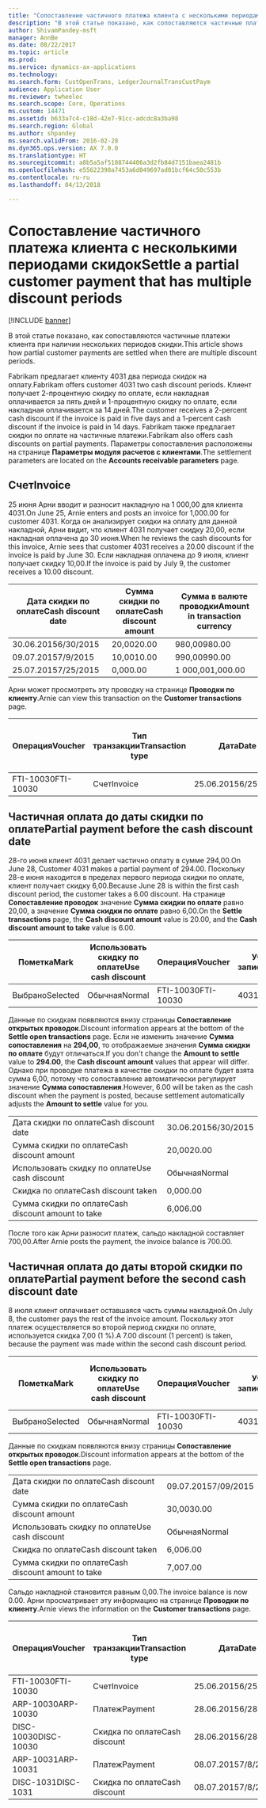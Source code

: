 ```yaml
---
title: "Сопоставление частичного платежа клиента с несколькими периодами скидок"
description: "В этой статье показано, как сопоставляются частичные платежи клиента при наличии нескольких периодов скидки."
author: ShivamPandey-msft
manager: AnnBe
ms.date: 08/22/2017
ms.topic: article
ms.prod: 
ms.service: dynamics-ax-applications
ms.technology: 
ms.search.form: CustOpenTrans, LedgerJournalTransCustPaym
audience: Application User
ms.reviewer: twheeloc
ms.search.scope: Core, Operations
ms.custom: 14471
ms.assetid: b633a7c4-c18d-42e7-91cc-adcdc8a3ba98
ms.search.region: Global
ms.author: shpandey
ms.search.validFrom: 2016-02-28
ms.dyn365.ops.version: AX 7.0.0
ms.translationtype: HT
ms.sourcegitcommit: a8b5a5af5108744406a3d2fb84d7151baea2481b
ms.openlocfilehash: e55622398a7453a6d049697ad01bcf64c50c553b
ms.contentlocale: ru-ru
ms.lasthandoff: 04/13/2018

---
```


# <a name="settle-a-partial-customer-payment-that-has-multiple-discount-periods"></a><span data-ttu-id="8c228-103">Сопоставление частичного платежа клиента с несколькими периодами скидок</span><span class="sxs-lookup"><span data-stu-id="8c228-103">Settle a partial customer payment that has multiple discount periods</span></span>

[!INCLUDE [banner](../includes/banner.md)]

<span data-ttu-id="8c228-104">В этой статье показано, как сопоставляются частичные платежи клиента при наличии нескольких периодов скидки.</span><span class="sxs-lookup"><span data-stu-id="8c228-104">This article shows how partial customer payments are settled when there are multiple discount periods.</span></span>

<span data-ttu-id="8c228-105">Fabrikam предлагает клиенту 4031 два периода скидок на оплату.</span><span class="sxs-lookup"><span data-stu-id="8c228-105">Fabrikam offers customer 4031 two cash discount periods.</span></span> <span data-ttu-id="8c228-106">Клиент получает 2-процентную скидку по оплате, если накладная оплачивается за пять дней и 1-процентную скидку по оплате, если накладная оплачивается за 14 дней.</span><span class="sxs-lookup"><span data-stu-id="8c228-106">The customer receives a 2-percent cash discount if the invoice is paid in five days and a 1-percent cash discount if the invoice is paid in 14 days.</span></span> <span data-ttu-id="8c228-107">Fabrikam также предлагает скидки по оплате на частичные платежи.</span><span class="sxs-lookup"><span data-stu-id="8c228-107">Fabrikam also offers cash discounts on partial payments.</span></span> <span data-ttu-id="8c228-108">Параметры сопоставления расположены на странице **Параметры модуля расчетов с клиентами**.</span><span class="sxs-lookup"><span data-stu-id="8c228-108">The settlement parameters are located on the **Accounts receivable parameters** page.</span></span>

## <a name="invoice"></a><span data-ttu-id="8c228-109">Счет</span><span class="sxs-lookup"><span data-stu-id="8c228-109">Invoice</span></span>
<span data-ttu-id="8c228-110">25 июня Арни вводит и разносит накладную на 1 000,00 для клиента 4031.</span><span class="sxs-lookup"><span data-stu-id="8c228-110">On June 25, Arnie enters and posts an invoice for 1,000.00 for customer 4031.</span></span> <span data-ttu-id="8c228-111">Когда он анализирует скидки на оплату для данной накладной, Арни видит, что клиент 4031 получает скидку 20,00, если накладная оплачена до 30 июня.</span><span class="sxs-lookup"><span data-stu-id="8c228-111">When he reviews the cash discounts for this invoice, Arnie sees that customer 4031 receives a 20.00 discount if the invoice is paid by June 30.</span></span> <span data-ttu-id="8c228-112">Если накладная оплачена до 9 июля, клиент получает скидку 10,00.</span><span class="sxs-lookup"><span data-stu-id="8c228-112">If the invoice is paid by July 9, the customer receives a 10.00 discount.</span></span>

| <span data-ttu-id="8c228-113">Дата скидки по оплате</span><span class="sxs-lookup"><span data-stu-id="8c228-113">Cash discount date</span></span> | <span data-ttu-id="8c228-114">Сумма скидки по оплате</span><span class="sxs-lookup"><span data-stu-id="8c228-114">Cash discount amount</span></span> | <span data-ttu-id="8c228-115">Сумма в валюте проводки</span><span class="sxs-lookup"><span data-stu-id="8c228-115">Amount in transaction currency</span></span> |
|--------------------|----------------------|--------------------------------|
| <span data-ttu-id="8c228-116">30.06.2015</span><span class="sxs-lookup"><span data-stu-id="8c228-116">6/30/2015</span></span>          | <span data-ttu-id="8c228-117">20,00</span><span class="sxs-lookup"><span data-stu-id="8c228-117">20.00</span></span>                | <span data-ttu-id="8c228-118">980,00</span><span class="sxs-lookup"><span data-stu-id="8c228-118">980.00</span></span>                         |
| <span data-ttu-id="8c228-119">09.07.2015</span><span class="sxs-lookup"><span data-stu-id="8c228-119">7/9/2015</span></span>           | <span data-ttu-id="8c228-120">10,00</span><span class="sxs-lookup"><span data-stu-id="8c228-120">10.00</span></span>                | <span data-ttu-id="8c228-121">990,00</span><span class="sxs-lookup"><span data-stu-id="8c228-121">990.00</span></span>                         |
| <span data-ttu-id="8c228-122">25.07.2015</span><span class="sxs-lookup"><span data-stu-id="8c228-122">7/25/2015</span></span>          | <span data-ttu-id="8c228-123">0,00</span><span class="sxs-lookup"><span data-stu-id="8c228-123">0.00</span></span>                 | <span data-ttu-id="8c228-124">1 000,00</span><span class="sxs-lookup"><span data-stu-id="8c228-124">1,000.00</span></span>                       |

<span data-ttu-id="8c228-125">Арни может просмотреть эту проводку на странице **Проводки по клиенту**.</span><span class="sxs-lookup"><span data-stu-id="8c228-125">Arnie can view this transaction on the **Customer transactions** page.</span></span>

| <span data-ttu-id="8c228-126">Операция</span><span class="sxs-lookup"><span data-stu-id="8c228-126">Voucher</span></span>   | <span data-ttu-id="8c228-127">Тип транзакции</span><span class="sxs-lookup"><span data-stu-id="8c228-127">Transaction type</span></span> | <span data-ttu-id="8c228-128">Дата</span><span class="sxs-lookup"><span data-stu-id="8c228-128">Date</span></span>      | <span data-ttu-id="8c228-129">Счет</span><span class="sxs-lookup"><span data-stu-id="8c228-129">Invoice</span></span> | <span data-ttu-id="8c228-130">Дебетовая сумма в валюте проводки</span><span class="sxs-lookup"><span data-stu-id="8c228-130">Amount in transaction currency debit</span></span> | <span data-ttu-id="8c228-131">Сумма кредита в валюте проводки</span><span class="sxs-lookup"><span data-stu-id="8c228-131">Amount in transaction currency credit</span></span> | <span data-ttu-id="8c228-132">Сальдо</span><span class="sxs-lookup"><span data-stu-id="8c228-132">Balance</span></span>  | <span data-ttu-id="8c228-133">Валютное</span><span class="sxs-lookup"><span data-stu-id="8c228-133">Currency</span></span> |
|-----------|------------------|-----------|---------|--------------------------------------|---------------------------------------|----------|----------|
| <span data-ttu-id="8c228-134">FTI-10030</span><span class="sxs-lookup"><span data-stu-id="8c228-134">FTI-10030</span></span> | <span data-ttu-id="8c228-135">Счет</span><span class="sxs-lookup"><span data-stu-id="8c228-135">Invoice</span></span>          | <span data-ttu-id="8c228-136">25.06.2015</span><span class="sxs-lookup"><span data-stu-id="8c228-136">6/25/2015</span></span> | <span data-ttu-id="8c228-137">10030</span><span class="sxs-lookup"><span data-stu-id="8c228-137">10030</span></span>   | <span data-ttu-id="8c228-138">1 000,00</span><span class="sxs-lookup"><span data-stu-id="8c228-138">1,000.00</span></span>                             |                                       | <span data-ttu-id="8c228-139">1 000,00</span><span class="sxs-lookup"><span data-stu-id="8c228-139">1,000.00</span></span> | <span data-ttu-id="8c228-140">американский доллар</span><span class="sxs-lookup"><span data-stu-id="8c228-140">USD</span></span>      |

## <a name="partial-payment-before-the-cash-discount-date"></a><span data-ttu-id="8c228-141">Частичная оплата до даты скидки по оплате</span><span class="sxs-lookup"><span data-stu-id="8c228-141">Partial payment before the cash discount date</span></span>
<span data-ttu-id="8c228-142">28-го июня клиент 4031 делает частично оплату в сумме 294,00.</span><span class="sxs-lookup"><span data-stu-id="8c228-142">On June 28, Customer 4031 makes a partial payment of 294.00.</span></span> <span data-ttu-id="8c228-143">Поскольку 28-е июня находится в пределах первого периода скидки по оплате, клиент получает скидку 6,00.</span><span class="sxs-lookup"><span data-stu-id="8c228-143">Because June 28 is within the first cash discount period, the customer takes a 6.00 discount.</span></span> <span data-ttu-id="8c228-144">На странице **Сопоставление проводок** значение **Сумма скидки по оплате** равно 20,00, а значение **Сумма скидки по оплате** равно 6,00.</span><span class="sxs-lookup"><span data-stu-id="8c228-144">On the **Settle transactions** page, the **Cash discount amount** value is 20.00, and the **Cash discount amount to take** value is 6.00.</span></span>

| <span data-ttu-id="8c228-145">Пометка</span><span class="sxs-lookup"><span data-stu-id="8c228-145">Mark</span></span>     | <span data-ttu-id="8c228-146">Использовать скидку по оплате</span><span class="sxs-lookup"><span data-stu-id="8c228-146">Use cash discount</span></span> | <span data-ttu-id="8c228-147">Операция</span><span class="sxs-lookup"><span data-stu-id="8c228-147">Voucher</span></span>   | <span data-ttu-id="8c228-148">Учетная запись</span><span class="sxs-lookup"><span data-stu-id="8c228-148">Account</span></span> | <span data-ttu-id="8c228-149">Дата</span><span class="sxs-lookup"><span data-stu-id="8c228-149">Date</span></span>      | <span data-ttu-id="8c228-150">Срок выполнения</span><span class="sxs-lookup"><span data-stu-id="8c228-150">Due date</span></span>  | <span data-ttu-id="8c228-151">Счет</span><span class="sxs-lookup"><span data-stu-id="8c228-151">Invoice</span></span> | <span data-ttu-id="8c228-152">Сумма в валюте проводки</span><span class="sxs-lookup"><span data-stu-id="8c228-152">Amount in transaction currency</span></span> | <span data-ttu-id="8c228-153">Валютное</span><span class="sxs-lookup"><span data-stu-id="8c228-153">Currency</span></span> | <span data-ttu-id="8c228-154">Сумма сопоставления</span><span class="sxs-lookup"><span data-stu-id="8c228-154">Amount to settle</span></span> |
|----------|-------------------|-----------|---------|-----------|-----------|---------|--------------------------------|----------|------------------|
| <span data-ttu-id="8c228-155">Выбрано</span><span class="sxs-lookup"><span data-stu-id="8c228-155">Selected</span></span> | <span data-ttu-id="8c228-156">Обычная</span><span class="sxs-lookup"><span data-stu-id="8c228-156">Normal</span></span>            | <span data-ttu-id="8c228-157">FTI-10030</span><span class="sxs-lookup"><span data-stu-id="8c228-157">FTI-10030</span></span> | <span data-ttu-id="8c228-158">4031</span><span class="sxs-lookup"><span data-stu-id="8c228-158">4031</span></span>    | <span data-ttu-id="8c228-159">25.06.2015</span><span class="sxs-lookup"><span data-stu-id="8c228-159">6/25/2015</span></span> | <span data-ttu-id="8c228-160">25.07.2015</span><span class="sxs-lookup"><span data-stu-id="8c228-160">7/25/2015</span></span> | <span data-ttu-id="8c228-161">10030</span><span class="sxs-lookup"><span data-stu-id="8c228-161">10030</span></span>   | <span data-ttu-id="8c228-162">1 000,00</span><span class="sxs-lookup"><span data-stu-id="8c228-162">1,000.00</span></span>                       | <span data-ttu-id="8c228-163">американский доллар</span><span class="sxs-lookup"><span data-stu-id="8c228-163">USD</span></span>      | <span data-ttu-id="8c228-164">294,00</span><span class="sxs-lookup"><span data-stu-id="8c228-164">294.00</span></span>           |

<span data-ttu-id="8c228-165">Данные по скидкам появляются внизу страницы **Сопоставление открытых проводок**.</span><span class="sxs-lookup"><span data-stu-id="8c228-165">Discount information appears at the bottom of the **Settle open transactions** page.</span></span> <span data-ttu-id="8c228-166">Если не изменить значение **Сумма сопоставления** на **294,00**, то отображаемые значения **Сумма скидки по оплате** будут отличаться.</span><span class="sxs-lookup"><span data-stu-id="8c228-166">If you don't change the **Amount to settle** value to **294.00**, the **Cash discount amount** values that appear will differ.</span></span> <span data-ttu-id="8c228-167">Однако при проводке платежа в качестве скидки по оплате будет взята сумма 6,00, потому что сопоставление автоматически регулирует значение **Сумма сопоставления**.</span><span class="sxs-lookup"><span data-stu-id="8c228-167">However, 6.00 will be taken as the cash discount when the payment is posted, because settlement automatically adjusts the **Amount to settle** value for you.</span></span>

|                              |           |
|------------------------------|-----------|
| <span data-ttu-id="8c228-168">Дата скидки по оплате</span><span class="sxs-lookup"><span data-stu-id="8c228-168">Cash discount date</span></span>           | <span data-ttu-id="8c228-169">30.06.2015</span><span class="sxs-lookup"><span data-stu-id="8c228-169">6/30/2015</span></span> |
| <span data-ttu-id="8c228-170">Сумма скидки по оплате</span><span class="sxs-lookup"><span data-stu-id="8c228-170">Cash discount amount</span></span>         | <span data-ttu-id="8c228-171">20,00</span><span class="sxs-lookup"><span data-stu-id="8c228-171">20.00</span></span>     |
| <span data-ttu-id="8c228-172">Использовать скидку по оплате</span><span class="sxs-lookup"><span data-stu-id="8c228-172">Use cash discount</span></span>            | <span data-ttu-id="8c228-173">Обычная</span><span class="sxs-lookup"><span data-stu-id="8c228-173">Normal</span></span>    |
| <span data-ttu-id="8c228-174">Скидка по оплате</span><span class="sxs-lookup"><span data-stu-id="8c228-174">Cash discount taken</span></span>          | <span data-ttu-id="8c228-175">0,00</span><span class="sxs-lookup"><span data-stu-id="8c228-175">0.00</span></span>      |
| <span data-ttu-id="8c228-176">Сумма скидки по оплате</span><span class="sxs-lookup"><span data-stu-id="8c228-176">Cash discount amount to take</span></span> | <span data-ttu-id="8c228-177">6,00</span><span class="sxs-lookup"><span data-stu-id="8c228-177">6.00</span></span>      |

<span data-ttu-id="8c228-178">После того как Арни разносит платеж, сальдо накладной составляет 700,00.</span><span class="sxs-lookup"><span data-stu-id="8c228-178">After Arnie posts the payment, the invoice balance is 700.00.</span></span>

## <a name="partial-payment-before-the-second-cash-discount-date"></a><span data-ttu-id="8c228-179">Частичная оплата до даты второй скидки по оплате</span><span class="sxs-lookup"><span data-stu-id="8c228-179">Partial payment before the second cash discount date</span></span>
<span data-ttu-id="8c228-180">8 июля клиент оплачивает оставшаяся часть суммы накладной.</span><span class="sxs-lookup"><span data-stu-id="8c228-180">On July 8, the customer pays the rest of the invoice amount.</span></span> <span data-ttu-id="8c228-181">Поскольку этот платеж осуществляется во второй период скидки по оплате, используется скидка 7,00 (1 %).</span><span class="sxs-lookup"><span data-stu-id="8c228-181">A 7.00 discount (1 percent) is taken, because the payment was made within the second cash discount period.</span></span>

| <span data-ttu-id="8c228-182">Пометка</span><span class="sxs-lookup"><span data-stu-id="8c228-182">Mark</span></span>     | <span data-ttu-id="8c228-183">Использовать скидку по оплате</span><span class="sxs-lookup"><span data-stu-id="8c228-183">Use cash discount</span></span> | <span data-ttu-id="8c228-184">Операция</span><span class="sxs-lookup"><span data-stu-id="8c228-184">Voucher</span></span>   | <span data-ttu-id="8c228-185">Учетная запись</span><span class="sxs-lookup"><span data-stu-id="8c228-185">Account</span></span> | <span data-ttu-id="8c228-186">Дата</span><span class="sxs-lookup"><span data-stu-id="8c228-186">Date</span></span>      | <span data-ttu-id="8c228-187">Срок выполнения</span><span class="sxs-lookup"><span data-stu-id="8c228-187">Due date</span></span>  | <span data-ttu-id="8c228-188">Счет</span><span class="sxs-lookup"><span data-stu-id="8c228-188">Invoice</span></span> | <span data-ttu-id="8c228-189">Дебетовая сумма в валюте проводки</span><span class="sxs-lookup"><span data-stu-id="8c228-189">Amount in transaction currency debit</span></span> | <span data-ttu-id="8c228-190">Сумма кредита в валюте проводки</span><span class="sxs-lookup"><span data-stu-id="8c228-190">Amount in transaction currency credit</span></span> | <span data-ttu-id="8c228-191">Валютное</span><span class="sxs-lookup"><span data-stu-id="8c228-191">Currency</span></span> | <span data-ttu-id="8c228-192">Сумма сопоставления</span><span class="sxs-lookup"><span data-stu-id="8c228-192">Amount to settle</span></span> |
|----------|-------------------|-----------|---------|-----------|-----------|---------|--------------------------------------|---------------------------------------|----------|------------------|
| <span data-ttu-id="8c228-193">Выбрано</span><span class="sxs-lookup"><span data-stu-id="8c228-193">Selected</span></span> | <span data-ttu-id="8c228-194">Обычная</span><span class="sxs-lookup"><span data-stu-id="8c228-194">Normal</span></span>            | <span data-ttu-id="8c228-195">FTI-10030</span><span class="sxs-lookup"><span data-stu-id="8c228-195">FTI-10030</span></span> | <span data-ttu-id="8c228-196">4031</span><span class="sxs-lookup"><span data-stu-id="8c228-196">4031</span></span>    | <span data-ttu-id="8c228-197">25.06.2015</span><span class="sxs-lookup"><span data-stu-id="8c228-197">6/25/2015</span></span> | <span data-ttu-id="8c228-198">25.07.2015</span><span class="sxs-lookup"><span data-stu-id="8c228-198">7/25/2015</span></span> | <span data-ttu-id="8c228-199">10030</span><span class="sxs-lookup"><span data-stu-id="8c228-199">10030</span></span>   | <span data-ttu-id="8c228-200">700.00</span><span class="sxs-lookup"><span data-stu-id="8c228-200">700.00</span></span>                               |                                       | <span data-ttu-id="8c228-201">американский доллар</span><span class="sxs-lookup"><span data-stu-id="8c228-201">USD</span></span>      | <span data-ttu-id="8c228-202">693.00</span><span class="sxs-lookup"><span data-stu-id="8c228-202">693.00</span></span>           |

<span data-ttu-id="8c228-203">Данные по скидкам появляются внизу страницы **Сопоставление открытых проводок**.</span><span class="sxs-lookup"><span data-stu-id="8c228-203">Discount information appears at the bottom of the **Settle open transactions** page.</span></span>

|                              |           |
|------------------------------|-----------|
| <span data-ttu-id="8c228-204">Дата скидки по оплате</span><span class="sxs-lookup"><span data-stu-id="8c228-204">Cash discount date</span></span>           | <span data-ttu-id="8c228-205">09.07.2015</span><span class="sxs-lookup"><span data-stu-id="8c228-205">7/09/2015</span></span> |
| <span data-ttu-id="8c228-206">Сумма скидки по оплате</span><span class="sxs-lookup"><span data-stu-id="8c228-206">Cash discount amount</span></span>         | <span data-ttu-id="8c228-207">30,00</span><span class="sxs-lookup"><span data-stu-id="8c228-207">30.00</span></span>     |
| <span data-ttu-id="8c228-208">Использовать скидку по оплате</span><span class="sxs-lookup"><span data-stu-id="8c228-208">Use cash discount</span></span>            | <span data-ttu-id="8c228-209">Обычная</span><span class="sxs-lookup"><span data-stu-id="8c228-209">Normal</span></span>    |
| <span data-ttu-id="8c228-210">Скидка по оплате</span><span class="sxs-lookup"><span data-stu-id="8c228-210">Cash discount taken</span></span>          | <span data-ttu-id="8c228-211">6,00</span><span class="sxs-lookup"><span data-stu-id="8c228-211">6.00</span></span>      |
| <span data-ttu-id="8c228-212">Сумма скидки по оплате</span><span class="sxs-lookup"><span data-stu-id="8c228-212">Cash discount amount to take</span></span> | <span data-ttu-id="8c228-213">7,00</span><span class="sxs-lookup"><span data-stu-id="8c228-213">7.00</span></span>      |

<span data-ttu-id="8c228-214">Сальдо накладной становится равным 0,00.</span><span class="sxs-lookup"><span data-stu-id="8c228-214">The invoice balance is now 0.00.</span></span> <span data-ttu-id="8c228-215">Арни просматривает эту информацию на странице **Проводки по клиенту**.</span><span class="sxs-lookup"><span data-stu-id="8c228-215">Arnie views the information on the **Customer transactions** page.</span></span>

| <span data-ttu-id="8c228-216">Операция</span><span class="sxs-lookup"><span data-stu-id="8c228-216">Voucher</span></span>    | <span data-ttu-id="8c228-217">Тип транзакции</span><span class="sxs-lookup"><span data-stu-id="8c228-217">Transaction type</span></span> | <span data-ttu-id="8c228-218">Дата</span><span class="sxs-lookup"><span data-stu-id="8c228-218">Date</span></span>      | <span data-ttu-id="8c228-219">Счет</span><span class="sxs-lookup"><span data-stu-id="8c228-219">Invoice</span></span> | <span data-ttu-id="8c228-220">Дебетовая сумма в валюте проводки</span><span class="sxs-lookup"><span data-stu-id="8c228-220">Amount in transaction currency debit</span></span> | <span data-ttu-id="8c228-221">Сумма кредита в валюте проводки</span><span class="sxs-lookup"><span data-stu-id="8c228-221">Amount in transaction currency credit</span></span> | <span data-ttu-id="8c228-222">Сальдо</span><span class="sxs-lookup"><span data-stu-id="8c228-222">Balance</span></span> | <span data-ttu-id="8c228-223">Валютное</span><span class="sxs-lookup"><span data-stu-id="8c228-223">Currency</span></span> |
|------------|------------------|-----------|---------|--------------------------------------|---------------------------------------|---------|----------|
| <span data-ttu-id="8c228-224">FTI-10030</span><span class="sxs-lookup"><span data-stu-id="8c228-224">FTI-10030</span></span>  | <span data-ttu-id="8c228-225">Счет</span><span class="sxs-lookup"><span data-stu-id="8c228-225">Invoice</span></span>          | <span data-ttu-id="8c228-226">25.06.2015</span><span class="sxs-lookup"><span data-stu-id="8c228-226">6/25/2015</span></span> | <span data-ttu-id="8c228-227">10030</span><span class="sxs-lookup"><span data-stu-id="8c228-227">10030</span></span>   | <span data-ttu-id="8c228-228">1 000,00</span><span class="sxs-lookup"><span data-stu-id="8c228-228">1,000.00</span></span>                             |                                       | <span data-ttu-id="8c228-229">0,00</span><span class="sxs-lookup"><span data-stu-id="8c228-229">0.00</span></span>    | <span data-ttu-id="8c228-230">американский доллар</span><span class="sxs-lookup"><span data-stu-id="8c228-230">USD</span></span>      |
| <span data-ttu-id="8c228-231">ARP-10030</span><span class="sxs-lookup"><span data-stu-id="8c228-231">ARP-10030</span></span>  |  <span data-ttu-id="8c228-232">Платеж</span><span class="sxs-lookup"><span data-stu-id="8c228-232">Payment</span></span>         | <span data-ttu-id="8c228-233">28.06.2015</span><span class="sxs-lookup"><span data-stu-id="8c228-233">6/28/2015</span></span> |         |                                      | <span data-ttu-id="8c228-234">294,00</span><span class="sxs-lookup"><span data-stu-id="8c228-234">294.00</span></span>                                | <span data-ttu-id="8c228-235">0,00</span><span class="sxs-lookup"><span data-stu-id="8c228-235">0.00</span></span>    | <span data-ttu-id="8c228-236">американский доллар</span><span class="sxs-lookup"><span data-stu-id="8c228-236">USD</span></span>      |
| <span data-ttu-id="8c228-237">DISC-10030</span><span class="sxs-lookup"><span data-stu-id="8c228-237">DISC-10030</span></span> |  <span data-ttu-id="8c228-238">Скидка по оплате</span><span class="sxs-lookup"><span data-stu-id="8c228-238">Cash discount</span></span>   | <span data-ttu-id="8c228-239">28.06.2015</span><span class="sxs-lookup"><span data-stu-id="8c228-239">6/28/2015</span></span> |         |                                      | <span data-ttu-id="8c228-240">6,00</span><span class="sxs-lookup"><span data-stu-id="8c228-240">6.00</span></span>                                  | <span data-ttu-id="8c228-241">0,00</span><span class="sxs-lookup"><span data-stu-id="8c228-241">0.00</span></span>    | <span data-ttu-id="8c228-242">американский доллар</span><span class="sxs-lookup"><span data-stu-id="8c228-242">USD</span></span>      |
| <span data-ttu-id="8c228-243">ARP-10031</span><span class="sxs-lookup"><span data-stu-id="8c228-243">ARP-10031</span></span>  |  <span data-ttu-id="8c228-244">Платеж</span><span class="sxs-lookup"><span data-stu-id="8c228-244">Payment</span></span>         | <span data-ttu-id="8c228-245">08.07.2015</span><span class="sxs-lookup"><span data-stu-id="8c228-245">7/8/2015</span></span>  |         |                                      | <span data-ttu-id="8c228-246">693.00</span><span class="sxs-lookup"><span data-stu-id="8c228-246">693.00</span></span>                                | <span data-ttu-id="8c228-247">0,00</span><span class="sxs-lookup"><span data-stu-id="8c228-247">0.00</span></span>    | <span data-ttu-id="8c228-248">американский доллар</span><span class="sxs-lookup"><span data-stu-id="8c228-248">USD</span></span>      |
| <span data-ttu-id="8c228-249">DISC-1031</span><span class="sxs-lookup"><span data-stu-id="8c228-249">DISC-1031</span></span>  |  <span data-ttu-id="8c228-250">Скидка по оплате</span><span class="sxs-lookup"><span data-stu-id="8c228-250">Cash discount</span></span>   | <span data-ttu-id="8c228-251">08.07.2015</span><span class="sxs-lookup"><span data-stu-id="8c228-251">7/8/2015</span></span>  |         |                                      | <span data-ttu-id="8c228-252">7,00</span><span class="sxs-lookup"><span data-stu-id="8c228-252">7.00</span></span>                                  | <span data-ttu-id="8c228-253">0,00</span><span class="sxs-lookup"><span data-stu-id="8c228-253">0.00</span></span>    | <span data-ttu-id="8c228-254">американский доллар</span><span class="sxs-lookup"><span data-stu-id="8c228-254">USD</span></span>      |






